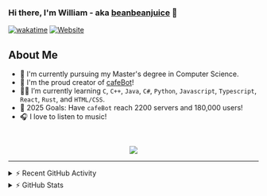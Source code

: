 ### Hi there, I'm William - aka [beanbeanjuice][website] 👋

[![wakatime](https://wakatime.com/badge/user/beeb4317-977b-4b19-878a-21e9aa8e43ed.svg?style=for-the-badge)](https://wakatime.com/@beeb4317-977b-4b19-878a-21e9aa8e43ed)
[![Website](https://uptime.beanbeanjuice.com/api/badge/5/uptime/24?style=for-the-badge&label=beanbeanjuice.com)](https://beanbeanjuice.com)

## About Me

- 🏫 I'm currently pursuing my Master's degree in Computer Science.
- 🤖 I'm the proud creator of [cafeBot][cafeBot]!
- 🧑‍🎓 I’m currently learning `C`, `C++`, `Java`, `C#`, `Python`, `Javascript`, `Typescript`, `React`, `Rust`, and `HTML/CSS`.
- 🥅 2025 Goals: Have `cafeBot` reach 2200 servers and 180,000 users!
- 🎧 I love to listen to music!

<br />

<p align="center">
  <img src="https://novatorem-git-main-beanbeanjuices-projects.vercel.app/api/spotify" />
</p>

---

<details>
  <summary>⚡ Recent GitHub Activity</summary>
  
<!--START_SECTION:activity-->
1. 💪 Opened PR [#619](https://github.com/beanbeanjuice/cafeBot/pull/619) in [beanbeanjuice/cafeBot](https://github.com/beanbeanjuice/cafeBot)
2. 🎉 Merged PR [#2](https://github.com/beanbeanjuice/scadnano/pull/2) in [beanbeanjuice/scadnano](https://github.com/beanbeanjuice/scadnano)
3. 💪 Opened PR [#2](https://github.com/beanbeanjuice/scadnano/pull/2) in [beanbeanjuice/scadnano](https://github.com/beanbeanjuice/scadnano)
4. 🎉 Merged PR [#1](https://github.com/beanbeanjuice/scadnano/pull/1) in [beanbeanjuice/scadnano](https://github.com/beanbeanjuice/scadnano)
5. 💪 Opened PR [#1](https://github.com/beanbeanjuice/scadnano/pull/1) in [beanbeanjuice/scadnano](https://github.com/beanbeanjuice/scadnano)
<!--END_SECTION:activity-->

</details>

<details>
  <summary>⚡ GitHub Stats</summary>

  <!-- [GitHub Stats] -->
  <div align="center">
    <br>
    <a href="https://github.com/beanbeanjuice">
    <img height="160em" src="https://github-readme-stats.vercel.app/api?username=beanbeanjuice&show_icons=true&theme=tokyonight&include_all_commits=true&count_private=true"/>
    <img height="160em" src="https://github-readme-stats.vercel.app/api/top-langs/?username=beanbeanjuice&layout=compact&langs_count=8&theme=tokyonight&count_private=true"/>
  </div>

</details>

[website]: https://www.beanbeanjuice.com
[cafeBot]: https://www.github.com/beanbeanjuice/cafeBot
[twitter]: https://twitter.com/beanbeanjuice
[youtube]: https://youtube.com/beanbeanjuice
[instagram]: https://instagram.com/beanbeanjuice
[webdevplaylist]: https://www.youtube.com/playlist?list=PLkwxH9e_vrAJ0WbEsFA9W3I1W-g_BTsbt
[jsplaylist]: https://www.youtube.com/playlist?list=PLkwxH9e_vrALRJKu7wfXby3MKeflhTu6B
[cssplaylist]: https://www.youtube.com/playlist?list=PLkwxH9e_vrALSdvZuEh6gqQdmDoDIoqz4
[reactplaylist]: https://www.youtube.com/playlist?list=PLkwxH9e_vrAK4TdffpxKY3QGyHCpxFcQ0
